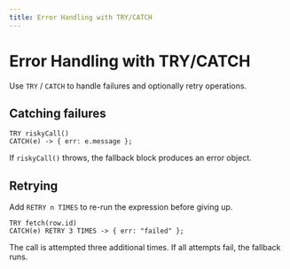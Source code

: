 ```yaml
---
title: Error Handling with TRY/CATCH
---
```


# Error Handling with TRY/CATCH

Use `TRY` / `CATCH` to handle failures and optionally retry operations.

## Catching failures

```branchline
TRY riskyCall()
CATCH(e) -> { err: e.message };
```

If `riskyCall()` throws, the fallback block produces an error object.

## Retrying

Add `RETRY n TIMES` to re-run the expression before giving up.

```branchline
TRY fetch(row.id)
CATCH(e) RETRY 3 TIMES -> { err: "failed" };
```

The call is attempted three additional times. If all attempts fail, the fallback runs.

